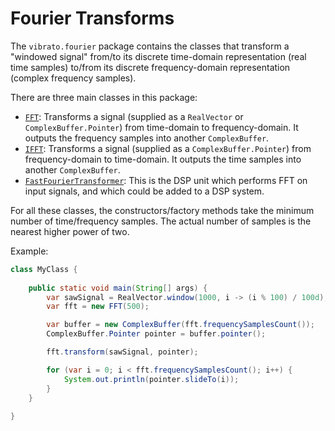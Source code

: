 # Fourier Transforms
The `vibrato.fourier` package contains the classes that transform a "windowed signal" from/to its discrete time-domain 
representation (real time samples) to/from its discrete frequency-domain representation (complex frequency samples).

There are three main classes in this package:

 * [`FFT`](FFT.java): Transforms a signal (supplied as a `RealVector` or `ComplexBuffer.Pointer`) from time-domain to 
 frequency-domain. It outputs the frequency samples into another `ComplexBuffer`.  
 * [`IFFT`](IFFT.java): Transforms a signal (supplied as a `ComplexBuffer.Pointer`) from frequency-domain to 
 time-domain. It outputs the time samples into another `ComplexBuffer`.
 * [`FastFourierTransformer`](FastFourierTransformer.java): This is the DSP unit which performs FFT on input signals, 
 and which could be added to a DSP system.
 
For all these classes, the constructors/factory methods take the minimum number of time/frequency samples. The actual 
number of samples is the nearest higher power of two.     

Example:
```java
class MyClass {
    
    public static void main(String[] args) {
        var sawSignal = RealVector.window(1000, i -> (i % 100) / 100d);
        var fft = new FFT(500);

        var buffer = new ComplexBuffer(fft.frequencySamplesCount());
        ComplexBuffer.Pointer pointer = buffer.pointer();

        fft.transform(sawSignal, pointer);

        for (var i = 0; i < fft.frequencySamplesCount(); i++) {
            System.out.println(pointer.slideTo(i));
        }
    }
    
}
```
